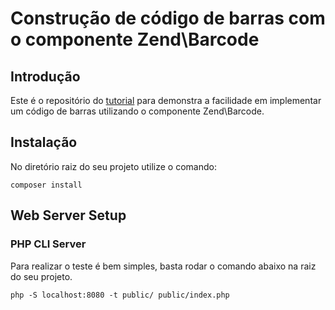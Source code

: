 Construção de código de barras com o componente Zend\Barcode
============================================================

Introdução
----------

Este é o repositório do [tutorial](http://www.diegobrocanelli.com.br/uncategorized/codigos-de-barra-com-zend-framework-2/) para demonstra a facilidade em implementar um código de barras utilizando o componente Zend\Barcode.

Instalação
----------

No diretório raiz do seu projeto utilize o comando:

    composer install

Web Server Setup
----------------

### PHP CLI Server

Para realizar o teste é bem simples, basta rodar o comando abaixo na raiz do seu projeto.

    php -S localhost:8080 -t public/ public/index.php